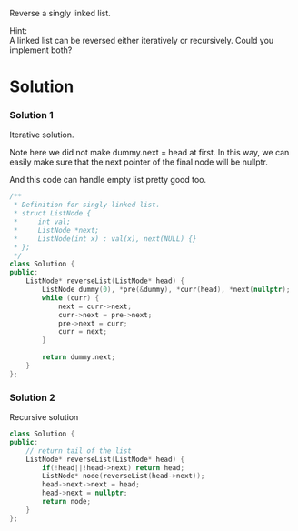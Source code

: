 Reverse a singly linked list.

Hint:  
A linked list can be reversed either iteratively or recursively. Could you implement both?  

# Solution

### Solution 1 

Iterative solution.

Note here we did not make dummy.next = head at first. In this way, we can easily make sure that the next pointer of the final node will be nullptr.

And this code can handle empty list pretty good too.

```cpp
/**
 * Definition for singly-linked list.
 * struct ListNode {
 *     int val;
 *     ListNode *next;
 *     ListNode(int x) : val(x), next(NULL) {}
 * };
 */
class Solution {
public:
    ListNode* reverseList(ListNode* head) {
        ListNode dummy(0), *pre(&dummy), *curr(head), *next(nullptr);
        while (curr) {
            next = curr->next;
            curr->next = pre->next;
            pre->next = curr;
            curr = next;
        }
        
        return dummy.next;
    }
};
```

### Solution 2

Recursive solution

```cpp
class Solution {
public:
    // return tail of the list
    ListNode* reverseList(ListNode* head) {
        if(!head||!head->next) return head;
        ListNode* node(reverseList(head->next));
        head->next->next = head;
        head->next = nullptr;
        return node;
    }
};
```
